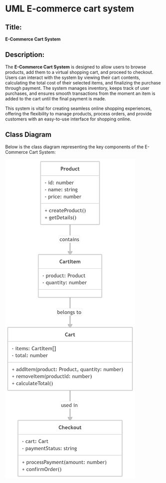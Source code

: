 # UML E-commerce cart system

## Title:

**E-Commerce Cart System**

## Description:

The **E-Commerce Cart System** is designed to allow users to browse products, add them to a virtual shopping cart, and proceed to checkout. Users can interact with the system by viewing their cart contents, calculating the total cost of their selected items, and finalizing the purchase through payment. The system manages inventory, keeps track of user purchases, and ensures smooth transactions from the moment an item is added to the cart until the final payment is made.

This system is vital for creating seamless online shopping experiences, offering the flexibility to manage products, process orders, and provide customers with an easy-to-use interface for shopping online.

## Class Diagram

Below is the class diagram representing the key components of the E-Commerce Cart System:

![Class Diagram](./images/ClassDiagram.png)
